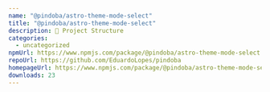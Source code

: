 ```yaml
---
name: "@pindoba/astro-theme-mode-select"
title: "@pindoba/astro-theme-mode-select"
description: 🚀 Project Structure
categories:
  - uncategorized
npmUrl: https://www.npmjs.com/package/@pindoba/astro-theme-mode-select
repoUrl: https://github.com/EduardoLopes/pindoba
homepageUrl: https://www.npmjs.com/package/@pindoba/astro-theme-mode-select
downloads: 23
---
```


